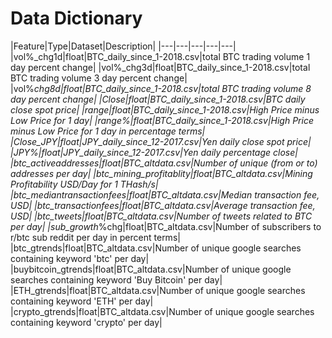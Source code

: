 # Data Dictionary
|Feature|Type|Dataset|Description|
|---|---|---|---|---|
|vol%_chg1d|float|BTC_daily_since_1-2018.csv|total BTC trading volume 1 day percent change|
|vol%_chg3d|float|BTC_daily_since_1-2018.csv|total BTC trading volume 3 day percent change|
|vol%_chg8d|float|BTC_daily_since_1-2018.csv|total BTC trading volume 8 day percent change|
|Close|float|BTC_daily_since_1-2018.csv|BTC daily close spot price|
|range|float|BTC_daily_since_1-2018.csv|High Price minus Low Price for 1 day|
|range%|float|BTC_daily_since_1-2018.csv|High Price minus Low Price for 1 day in percentage terms|
|Close_JPY|float|JPY_daily_since_12-2017.csv|Yen daily close spot price|
|JPY%|float|JPY_daily_since_12-2017.csv|Yen daily percentage close|
|btc_activeaddresses|float|BTC_altdata.csv|Number of unique (from or to) addresses per day|
|btc_mining_profitablity|float|BTC_altdata.csv|Mining Profitability USD/Day for 1 THash/s|
|btc_mediantransactionfees|float|BTC_altdata.csv|Median transaction fee, USD|
|btc_transactionfees|float|BTC_altdata.csv|Average transaction fee, USD|
|btc_tweets|float|BTC_altdata.csv|Number of tweets related to BTC per day|
|sub_growth_%chg|float|BTC_altdata.csv|Number of subscribers to r/btc sub reddit per day in percent terms|
|btc_gtrends|float|BTC_altdata.csv|Number of unique google searches containing keyword 'btc' per day|
|buybitcoin_gtrends|float|BTC_altdata.csv|Number of unique google searches containing keyword 'Buy Bitcoin' per day|
|ETH_gtrends|float|BTC_altdata.csv|Number of unique google searches containing keyword 'ETH' per day|
|crypto_gtrends|float|BTC_altdata.csv|Number of unique google searches containing keyword 'crypto' per day|
